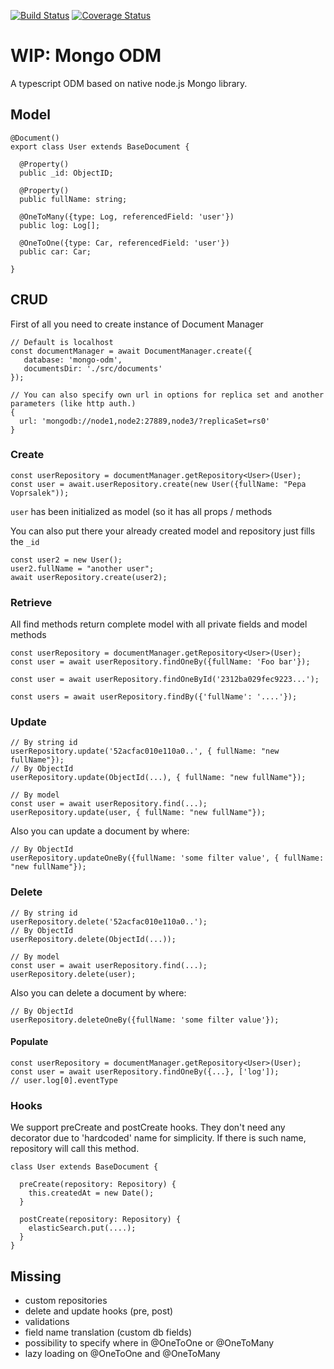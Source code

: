 [![Build Status](https://travis-ci.org/doublemcz/mongo-odm.svg?branch=master)](https://travis-ci.org/doublemcz/mongo-odm)
[![Coverage Status](https://coveralls.io/repos/github/doublemcz/mongo-odm/badge.svg?branch=master)](https://coveralls.io/github/doublemcz/mongo-odm?branch=master)

# WIP: Mongo ODM


A typescript ODM based on native node.js Mongo library.


## Model

```
@Document()
export class User extends BaseDocument {

  @Property()
  public _id: ObjectID;

  @Property()
  public fullName: string;

  @OneToMany({type: Log, referencedField: 'user'})
  public log: Log[];

  @OneToOne({type: Car, referencedField: 'user'})
  public car: Car;

}
```


## CRUD

First of all you need to create instance of Document Manager

```
// Default is localhost
const documentManager = await DocumentManager.create({
   database: 'mongo-odm',
   documentsDir: './src/documents'
});

// You can also specify own url in options for replica set and another parameters (like http auth.)
{
  url: 'mongodb://node1,node2:27889,node3/?replicaSet=rs0'
}
```

### Create
```
const userRepository = documentManager.getRepository<User>(User);
const user = await.userRepository.create(new User({fullName: "Pepa Voprsalek"));
```
`user` has been initialized as model (so it has all props / methods

You can also put there your already created model and repository just fills the `_id`
```
const user2 = new User();
user2.fullName = "another user";
await userRepository.create(user2);
```

### Retrieve

All find methods return complete model with all private fields and model methods

```
const userRepository = documentManager.getRepository<User>(User);
const user = await userRepository.findOneBy({fullName: 'Foo bar'});
```

```
const user = await userRepository.findOneById('2312ba029fec9223...');
```

```
const users = await userRepository.findBy({'fullName': '....'});
```

### Update
```
// By string id
userRepository.update('52acfac010e110a0..', { fullName: "new fullName"});
// By ObjectId
userRepository.update(ObjectId(...), { fullName: "new fullName"});

// By model
const user = await userRepository.find(...);
userRepository.update(user, { fullName: "new fullName"});
```

Also you can update a document by where:
```
// By ObjectId
userRepository.updateOneBy({fullName: 'some filter value', { fullName: "new fullName"});
```


### Delete
```
// By string id
userRepository.delete('52acfac010e110a0..');
// By ObjectId
userRepository.delete(ObjectId(...));

// By model
const user = await userRepository.find(...);
userRepository.delete(user);
```

Also you can delete a document by where:
```
// By ObjectId
userRepository.deleteOneBy({fullName: 'some filter value'});
```


#### Populate

```
const userRepository = documentManager.getRepository<User>(User);
const user = await userRepository.findOneBy({...}, ['log']);
// user.log[0].eventType
```

### Hooks
We support preCreate and postCreate hooks. They don't need any decorator due to 'hardcoded' name for simplicity. 
If there is such name, repository will call this method.

```
class User extends BaseDocument {

  preCreate(repository: Repository) {
    this.createdAt = new Date();
  }
  
  postCreate(repository: Repository) {
    elasticSearch.put(....);
  }
}

```


## Missing
- custom repositories
- delete and update hooks (pre, post)
- validations
- field name translation (custom db fields)
- possibility to specify where in @OneToOne or @OneToMany
- lazy loading on @OneToOne and @OneToMany
